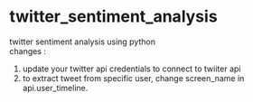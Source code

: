 # twitter_sentiment_analysis
twitter sentiment analysis using python </br>
changes : 
1. update your twitter api credentials to connect to twiiter api
2. to extract tweet from specific user, change screen_name in api.user_timeline.
